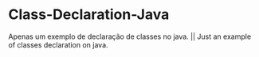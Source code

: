 # Class-Declaration-Java
Apenas um exemplo de declaração de classes no java. || Just an example of classes declaration on java.
